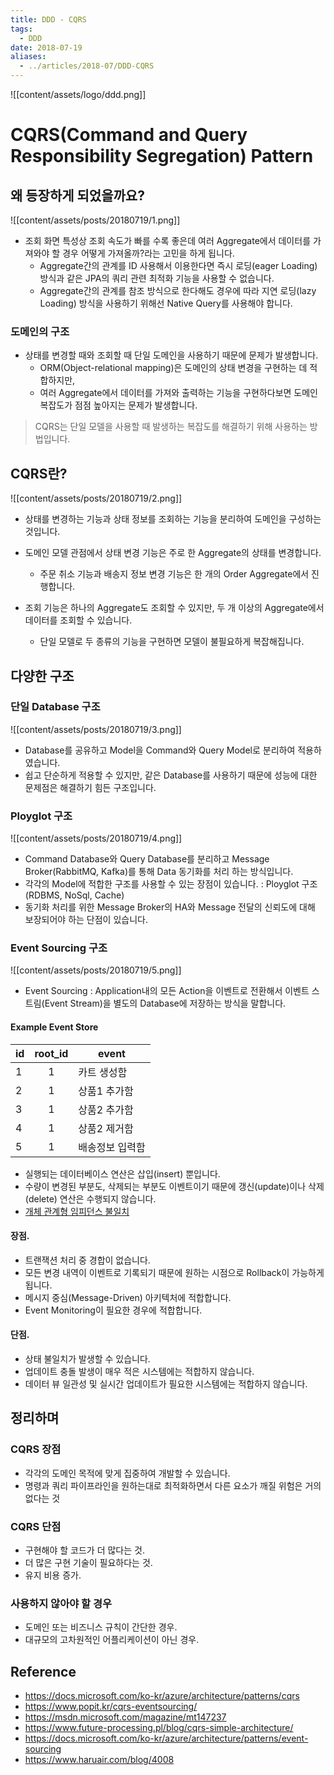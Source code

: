 ```yaml
---
title: DDD - CQRS
tags:
  - DDD
date: 2018-07-19
aliases: 
  - ../articles/2018-07/DDD-CQRS
---
```


![[content/assets/logo/ddd.png]]

# CQRS(Command and Query Responsibility Segregation) Pattern

## 왜 등장하게 되었을까요?
![[content/assets/posts/20180719/1.png]]

- 조회 화면 특성상 조회 속도가 빠를 수록 좋은데 여러 Aggregate에서 데이터를 가져와야 할 경우 어떻게 가져올까?라는 고민을 하게 됩니다.
    - Aggregate간의 관계를 ID 사용해서 이용한다면 즉시 로딩(eager Loading) 방식과 같은 JPA의 쿼리 관련 최적화 기능을 사용할 수 없습니다.
    - Aggregate간의 관계를 참조 방식으로 한다해도 경우에 따라 지연 로딩(lazy Loading) 방식을 사용하기 위해선 Native Query를 사용해야 합니다.

### 도메인의 구조
- 상태를 변경할 때와 조회할 때 단일 도메인을 사용하기 때문에 문제가 발생합니다.
    - ORM(Object-relational mapping)은 도메인의 상태 변경을 구현하는 데 적합하지만,
    - 여러 Aggregate에서 데이터를 가져와 출력하는 기능을 구현하다보면 도메인 복잡도가 점점 높아지는 문제가 발생합니다.

> CQRS는 단일 모델을 사용할 때 발생하는 복잡도를 해결하기 위해 사용하는 방법입니다.

## CQRS란?
![[content/assets/posts/20180719/2.png]]

- 상태를 변경하는 기능과 상태 정보를 조회하는 기능을 분리하여 도메인을 구성하는 것입니다.

- 도메인 모델 관점에서 상태 변경 기능은 주로 한 Aggregate의 상태를 변경합니다.
    - 주문 취소 기능과 배송지 정보 변경 기능은 한 개의 Order Aggregate에서 진행합니다.
- 조회 기능은 하나의 Aggregate도 조회할 수 있지만, 두 개 이상의 Aggregate에서 데이터를 조회할 수 있습니다.
    - 단일 모델로 두 종류의 기능을 구현하면 모델이 불필요하게 복잡해집니다.

## 다양한 구조
### 단일 Database 구조
![[content/assets/posts/20180719/3.png]]
- Database를 공유하고 Model을 Command와 Query Model로 분리하여 적용하였습니다.
- 쉽고 단순하게 적용할 수 있지만, 같은 Database를 사용하기 때문에 성능에 대한 문제점은 해결하기 힘든 구조입니다.

### Ployglot 구조
![[content/assets/posts/20180719/4.png]]
- Command Database와 Query Database를 분리하고 Message Broker(RabbitMQ, Kafka)를 통해 Data 동기화를 처리 하는 방식입니다.
- 각각의 Model에 적합한 구조를 사용할 수 있는 장점이 있습니다. : Ployglot 구조(RDBMS, NoSql, Cache)
- 동기화 처리를 위한 Message Broker의 HA와 Message 전달의 신뢰도에 대해 보장되어야 하는 단점이 있습니다.

### Event Sourcing 구조
![[content/assets/posts/20180719/5.png]]
- Event Sourcing : Application내의 모든 Action을 이벤트로 전환해서 이벤트 스트림(Event Stream)을 별도의 Database에 저장하는 방식을 말합니다.

#### Example Event Store

 id	| root_id | event
---- | :--: | ----
 1 | 1 | 카트 생성함
 2 | 1 | 상품1 추가함
 3 | 1 | 상품2 추가함
 4 | 1 | 상품2 제거함
 5 | 1 | 배송정보 입력함

- 실행되는 데이터베이스 연산은 삽입(insert) 뿐입니다.
- 수량이 변경된 부분도, 삭제되는 부분도 이벤트이기 때문에 갱신(update)이나 삭제(delete) 연산은 수행되지 않습니다.
- [개체 관계형 임피던스 불일치](https://en.wikipedia.org/wiki/Object-relational_impedance_mismatch)

#### 장점.
- 트랜잭션 처리 중 경합이 없습니다.
- 모든 변경 내역이 이벤트로 기록되기 때문에 원하는 시점으로 Rollback이 가능하게 됩니다.
- 메시지 중심(Message-Driven) 아키텍처에 적합합니다.
- Event Monitoring이 필요한 경우에 적합합니다.

#### 단점.
- 상태 불일치가 발생할 수 있습니다.
- 업데이트 충돌 발생이 매우 적은 시스템에는 적합하지 않습니다.
- 데이터 뷰 일관성 및 실시간 업데이트가 필요한 시스템에는 적합하지 않습니다.

## 정리하며
### CQRS 장점
- 각각의 도메인 목적에 맞게 집중하여 개발할 수 있습니다.
- 명령과 쿼리 파이프라인을 원하는대로 최적화하면서 다른 요소가 깨질 위험은 거의 없다는 것

### CQRS 단점
- 구현해야 할 코드가 더 많다는 것.
- 더 많은 구현 기술이 필요하다는 것.
- 유지 비용 증가.

### 사용하지 않아야 할 경우
- 도메인 또는 비즈니스 규칙이 간단한 경우.
- 대규모의 고차원적인 어플리케이션이 아닌 경우.

## Reference
- <https://docs.microsoft.com/ko-kr/azure/architecture/patterns/cqrs>
- <https://www.popit.kr/cqrs-eventsourcing/>
- <https://msdn.microsoft.com/magazine/mt147237>
- <https://www.future-processing.pl/blog/cqrs-simple-architecture/>
- <https://docs.microsoft.com/ko-kr/azure/architecture/patterns/event-sourcing>
- <https://www.haruair.com/blog/4008>

